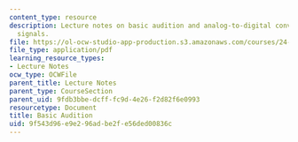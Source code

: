 ```yaml
---
content_type: resource
description: Lecture notes on basic audition and analog-to-digital conversion of speech
  signals.
file: https://ol-ocw-studio-app-production.s3.amazonaws.com/courses/24-910-topics-in-linguistic-theory-laboratory-phonology-spring-2007/9f543d96e9e296adbe2fe56ded00836c_lec2_audition.pdf
file_type: application/pdf
learning_resource_types:
- Lecture Notes
ocw_type: OCWFile
parent_title: Lecture Notes
parent_type: CourseSection
parent_uid: 9fdb3bbe-dcff-fc9d-4e26-f2d82f6e0993
resourcetype: Document
title: Basic Audition
uid: 9f543d96-e9e2-96ad-be2f-e56ded00836c
---
```

